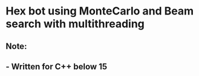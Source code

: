 # Hex bot using MonteCarlo and Beam search with multithreading
## Note: 
## - Written for C++ below 15
